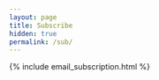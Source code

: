 ```yaml
---
layout: page
title: Subscribe
hidden: true
permalink: /sub/
---
```


{% include email_subscription.html %}